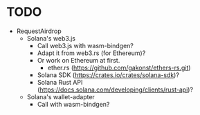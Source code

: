 # TODO

* RequestAirdrop
	* Solana's web3.js
		* Call web3.js with wasm-bindgen?
		* Adapt it from web3.rs (for Ethereum)?
		* Or work on Ethereum at first.
			* ether.rs (https://github.com/gakonst/ethers-rs.git)
		* Solana SDK (https://crates.io/crates/solana-sdk)?
		* Solana Rust API (https://docs.solana.com/developing/clients/rust-api)?
	* Solana's wallet-adapter
		* Call with wasm-bindgen?
